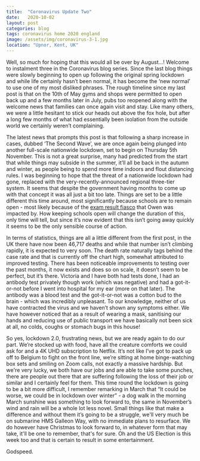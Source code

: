 ```yaml
---
title:  "Coronavirus Update Two"
date:   2020-10-02
layout: post
categories: blog
tags: coronavirus home 2020 england
image: /assets/img/coronavirus-3-1.jpg
location: "Upnor, Kent, UK"
---
```


Well, so much for hoping that this would all be over by August…! Welcome to instalment three in the Coronavirus blog series. Since the last blog things were slowly beginning to open up following the original spring lockdown and while life certainly hasn’t been normal, it has become the ‘new normal’ to use one of my most disliked phrases. The rough timeline since my last post is that on the 10th of May gyms and shops were permitted to open back up and a few months later in July, pubs too reopened along with the welcome news that families can once again visit and stay. Like many others, we were a little hesitant to stick our heads out above the fox hole, but after a long few months of what  had essentially been isolation from the outside world we certainly weren’t complaining.

The latest news that prompts this post is that following a sharp increase in cases, dubbed ‘The Second Wave’, we are once again being plunged into another full-scale nationwide lockdown, set to begin on Thursday 5th November. This is not a great surprise, many had predicted from the start that while things may subside in the summer, it’ll all be back in the autumn and winter, as people being to spend more time indoors and flout distancing rules. I was beginning to hope that the threat of a nationwide lockdown had gone, replaced with the very-recently-announced regional three-tier system. It seems that despite the government having months to come up with that concept it was all just a bit too late. Things are set to be a little different this time around, most significantly because schools are to remain open - most likely because of the [exam result fiasco](https://en.wikipedia.org/wiki/2020_UK_GCSE_and_A-Level_grading_controversy) that Owen was impacted by. How keeping schools open will change the duration of this, only time will tell, but since it’s now evident that this isn’t going away quickly it seems to be the only sensible course of action.

In terms of statistics, things are all a little different from the first post, in the UK there have now been 46,717 deaths and while that number isn’t climbing rapidly, it is expected to very soon. The death rate naturally tags behind the case rate and that is currently off the chart high, somewhat attributed to improved testing. There has been noticeable improvements to testing over the past months, it now exists and does so on scale, it doesn’t seem to be perfect, but it’s there. Victoria and I have both had tests done, I had an antibody test privately though work (which was negative) and had a got-it-or-not before I went into hospital for my ear (more on that later).  The antibody was a blood test and the got-it-or-not was a cotton bud to the brain - which was incredibly unpleasant. To our knowledge, neither of us have contracted the virus and we haven’t shown any symptoms either. We have however noticed that as a result of wearing a mask, sanitising our hands and reducing use of public transport we have basically not been sick at all, no colds, coughs or stomach bugs in this house!

So yes, lockdown 2.0, frustrating news, but we are ready again to do our part. We’re stocked up with food, have all the creature comforts we could ask for and a 4K UHD subscription to Netflix. It’s not like I’ve got to pack up off to Belgium to fight on the front line, we’re sitting at home binge-watching box sets and smiling on Zoom calls, not exactly a massive hardship. But we're very lucky, we both have our jobs and are able to take some punches, there are people out there that are suffering following the loss of their job or similar and I certainly feel for them. This time round the lockdown is going to be a bit more difficult, I remember remarking in March that “It could be worse, we could be in lockdown over winter” - a dog walk in the morning March sunshine was something to look forward to, the same in November’s wind and rain will be a whole lot less novel. Small things like that make a difference and without them it’s going to be a struggle, we'll very much be on submarine HMS Galleon Way, with no immediate plans to resurface. We do however have Christmas to look forward to, in whatever form that may take, it'll be one to remember, that's for sure. Oh and the US Election is this week too and that is certain to result in some entertainment.

Godspeed. 
